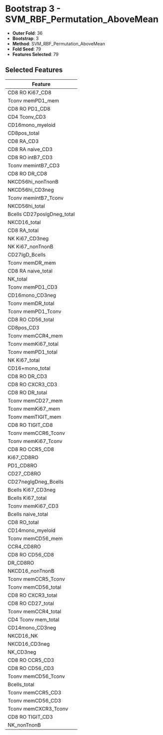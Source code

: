# Bootstrap 3 - SVM_RBF_Permutation_AboveMean

- **Outer Fold**: 36
- **Bootstrap**: 3
- **Method**: SVM_RBF_Permutation_AboveMean
- **Fold Seed**: 79
- **Features Selected**: 79

## Selected Features

| Feature |
|---------|
| CD8 RO Ki67_CD8 |
| Tconv memPD1_mem |
| CD8 RO PD1_CD8 |
| CD4 Tconv_CD3 |
| CD16mono_myeloid |
| CD8pos_total |
| CD8 RA_CD3 |
| CD8 RA naive_CD3 |
| CD8 RO intB7_CD3 |
| Tconv memintB7_CD3 |
| CD8 RO DR_CD8 |
| NKCD56hi_nonTnonB |
| NKCD56hi_CD3neg |
| Tconv memintB7_Tconv |
| NKCD56hi_total |
| Bcells CD27posIgDneg_total |
| NKCD16_total |
| CD8 RA_total |
| NK Ki67_CD3neg |
| NK Ki67_nonTnonB |
| CD27IgD_Bcells |
| Tconv memDR_mem |
| CD8 RA naive_total |
| NK_total |
| Tconv memPD1_CD3 |
| CD16mono_CD3neg |
| Tconv memDR_total |
| Tconv memPD1_Tconv |
| CD8 RO CD56_total |
| CD8pos_CD3 |
| Tconv memCCR4_mem |
| Tconv memKi67_total |
| Tconv memPD1_total |
| NK Ki67_total |
| CD16+mono_total |
| CD8 RO DR_CD3 |
| CD8 RO CXCR3_CD3 |
| CD8 RO DR_total |
| Tconv memCD27_mem |
| Tconv memKi67_mem |
| Tconv memTIGIT_mem |
| CD8 RO TIGIT_CD8 |
| Tconv memCCR6_Tconv |
| Tconv memKi67_Tconv |
| CD8 RO CCR5_CD8 |
| Ki67_CD8RO |
| PD1_CD8RO |
| CD27_CD8RO |
| CD27negIgDneg_Bcells |
| Bcells Ki67_CD3neg |
| Bcells Ki67_total |
| Tconv memKi67_CD3 |
| Bcells naive_total |
| CD8 RO_total |
| CD14mono_myeloid |
| Tconv memCD56_mem |
| CCR4_CD8RO |
| CD8 RO CD56_CD8 |
| DR_CD8RO |
| NKCD16_nonTnonB |
| Tconv memCCR5_Tconv |
| Tconv memCD56_total |
| CD8 RO CXCR3_total |
| CD8 RO CD27_total |
| Tconv memCCR4_total |
| CD4 Tconv mem_total |
| CD14mono_CD3neg |
| NKCD16_NK |
| NKCD16_CD3neg |
| NK_CD3neg |
| CD8 RO CCR5_CD3 |
| CD8 RO CD56_CD3 |
| Tconv memCD56_Tconv |
| Bcells_total |
| Tconv memCCR5_CD3 |
| Tconv memCD56_CD3 |
| Tconv memCXCR3_Tconv |
| CD8 RO TIGIT_CD3 |
| NK_nonTnonB |
